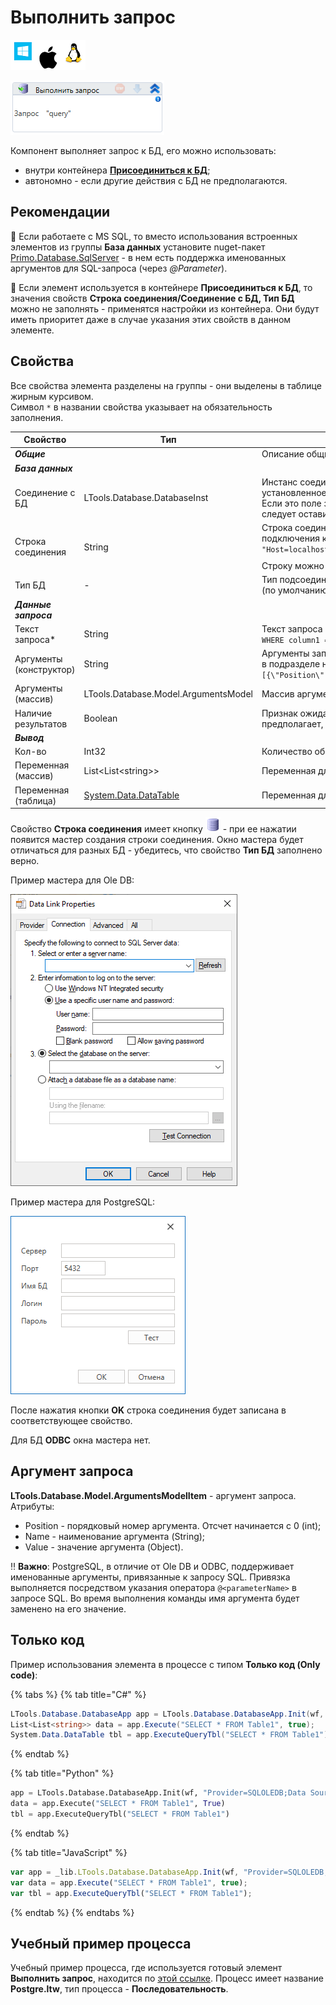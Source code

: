 # Выполнить запрос

![](<../../../.gitbook/assets/image (100) (1) (1) (1) (1) (1) (1) (10) (246).png>)

![](<../../../.gitbook/assets/image (421).png>)

Компонент выполняет запрос к БД, его можно использовать:
* внутри контейнера [**Присоединиться к БД**](https://docs.primo-rpa.ru/primo-rpa/g_elements/el_basic/els_db/el_db_connect);
* автономно - если другие действия с БД не предполагаются.

## Рекомендации

:small_blue_diamond: Если работаете с MS SQL, то вместо использования встроенных элементов из группы **База данных** установите nuget-пакет [Primo.Database.SqlServer](https://www.nuget.org/packages/Primo.Database.SqlServer) - в нем есть поддержка именованных аргументов для SQL-запроса (через *@Parameter*).

:small_blue_diamond: Если элемент используется в контейнере **Присоединиться к БД**, то значения свойств **Строка соединения/Соединение с БД, Тип БД** можно не заполнять - применятся настройки из контейнера. Они будут иметь приоритет даже в случае указания этих свойств в данном элементе.

## Свойства

Все свойства элемента разделены на группы - они выделены в таблице жирным курсивом.\
Символ `*` в названии свойства указывает на обязательность заполнения.

| Свойство             | Тип                   | Описание                                      |
| -------------------- | --------------------- | --------------------------------------------- |
| ***Общие***          | | Описание общих свойств см. в разделе [Свойства элемента](https://docs.primo-rpa.ru/primo-rpa/primo-studio/process/elements#svoistva-elementa) | 
| ***База данных***    | |  |
| Соединение с БД      | LTools.Database.DatabaseInst | Инстанс соединения с БД. Заполняется, если уже имеется установленное подключение к БД, сохраненное в переменную. Если это поле заполнено, то свойства **Строка соединения** и **Тип БД** следует оставить пустыми |
| Строка соединения    | String                | Строка соединения, которая используется для установки подключения к базе данных. Пример: `"Host=localhost;Password=1111;Username=postgres;Database=testdb"`. Строку можно сформировать по кнопке <img src="../../../.gitbook/assets/connection_editor_button.png" alt="" data-size="line">, подробности см. ниже |
| Тип БД               | -                     | Тип подсоединяемой базы данных. Доступные значения: 1) Ole DB (по умолчанию); 2) Postgre Sql; 3) ODBC |
| ***Данные запроса*** |  |  |
| Текст запроса\*      | String                | Текст запроса SQL. Пример для Postgre: `"SELECT * FROM table1 WHERE column1 = @par1"` |
| Аргументы (конструктор) | String             | Аргументы запроса в строковом формате. Описание аргумента см. в подразделе ниже. Пример: `"{\"Args\":[{\"Position\":0,\"Name\":\"@par1\",\"Script\":\"\\\"aaa\\\"\"}]}"` |
| Аргументы (массив)   | LTools.Database.Model.ArgumentsModel | Массив аргументов. Описание аргумента см. в подразделе ниже |
| Наличие результатов  | Boolean               | Признак ожидания результатов запроса. Ожидание результатов предполагает, что запрос должен вернуть данные |
| ***Вывод***          |  |  |
| Кол-во               | Int32                 | Количество обработанных строк                 |
| Переменная (массив)   | List\<List\<string>>  | Переменная для сохранения результатов запроса в массиве |
| Переменная (таблица) | [System.Data.DataTable](https://learn.microsoft.com/ru-ru/dotnet/api/system.data.datatable?view=netcore-2.1) | Переменная для сохранения результатов запроса в Datatable |

Свойство **Строка соединения** имеет кнопку <img src="../../../.gitbook/assets/connection_editor_button.png" alt="" data-size="line"> - при ее нажатии появится мастер создания строки соединения. Окно мастера будет отличаться для разных БД - убедитесь, что свойство **Тип БД** заполнено верно.

Пример мастера для Ole DB:

![Для Ole DB](<../../../.gitbook/assets/image (301).png>)

Пример мастера для PostgreSQL:

![Для Postgre Sql](<../../../.gitbook/assets/image (383).png>)

После нажатия кнопки **OK** строка соединения будет записана в соответствующее свойство.

Для БД **ODBC** окна мастера нет.

## Аргумент запроса
**LTools.Database.Model.ArgumentsModelItem** - аргумент запроса.\
Атрибуты:
* Position - порядковый номер аргумента. Отсчет начинается с 0 (int);
* Name - наименование аргумента (String);
* Value - значение аргумента (Object).

:bangbang: **Важно**: PostgreSQL, в отличие от Ole DB и ODBC, поддерживает именованные аргументы, привязанные к запросу SQL. Привязка выполняется посредством указания оператора `@<parameterName>` в запросе SQL. Во время выполнения команды имя аргумента будет заменено на его значение.

## Только код

Пример использования элемента в процессе с типом **Только код (Only code)**:

{% tabs %}
{% tab title="C#" %}
```csharp
LTools.Database.DatabaseApp app = LTools.Database.DatabaseApp.Init(wf, "Provider=SQLOLEDB;Data Source=<servername>;Initial Catalog=<dbname>;Integrated Security=SSPI");
List<List<string>> data = app.Execute("SELECT * FROM Table1", true);
System.Data.DataTable tbl = app.ExecuteQueryTbl("SELECT * FROM Table1");
```
{% endtab %}

{% tab title="Python" %}
```python
app = LTools.Database.DatabaseApp.Init(wf, "Provider=SQLOLEDB;Data Source=<servername>;Initial Catalog=<dbname>;Integrated Security=SSPI")
data = app.Execute("SELECT * FROM Table1", True)
tbl = app.ExecuteQueryTbl("SELECT * FROM Table1")
```
{% endtab %}

{% tab title="JavaScript" %}
```javascript
var app = _lib.LTools.Database.DatabaseApp.Init(wf, "Provider=SQLOLEDB;Data Source=<servername>;Initial Catalog=<dbname>;Integrated Security=SSPI");
var data = app.Execute("SELECT * FROM Table1", true);
var tbl = app.ExecuteQueryTbl("SELECT * FROM Table1");
```
{% endtab %}
{% endtabs %}

## Учебный пример процесса
Учебный пример процесса, где используется готовый элемент **Выполнить запрос**, находится по [этой ссылке](https://github.com/PrimoRPA/Learning/tree/master/StudioActivities/Ru/%D0%91%D0%B0%D0%B7%D0%B0%20%D0%B4%D0%B0%D0%BD%D0%BD%D1%8B%D1%85). Процесс имеет название **Postgre.ltw**, тип процесса - **Последовательность**.
